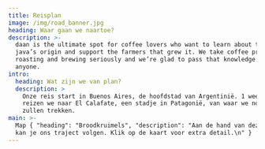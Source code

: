 ```yaml
---
title: Reisplan
image: /img/road_banner.jpg
heading: Waar gaan we naartoe?
description: >-
  daan is the ultimate spot for coffee lovers who want to learn about their
  java’s origin and support the farmers that grew it. We take coffee production,
  roasting and brewing seriously and we’re glad to pass that knowledge to
  anyone.
intro:
  heading: Wat zijn we van plan?
  description: >
    Onze reis start in Buenos Aires, de hoofdstad van Argentinië. 1 week later
    reizen we naar El Calafate, een stadje in Patagonië, van waar we noordwaarts
    zullen trekken.
main: >-
  Map { "heading": "Broodkruimels", "description": "Aan de hand van deze kaart
  kan je ons traject volgen. Klik op de kaart voor extra detail.\n" }
---
```



